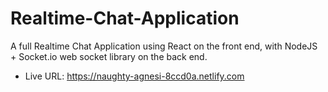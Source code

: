 # Realtime-Chat-Application
A full Realtime Chat Application using React on the front end, with NodeJS + Socket.io web socket library on the back end.

- Live URL:          https://naughty-agnesi-8ccd0a.netlify.com
